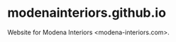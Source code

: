 modenainteriors.github.io
=========================

Website for Modena Interiors <modena-interiors.com>.
